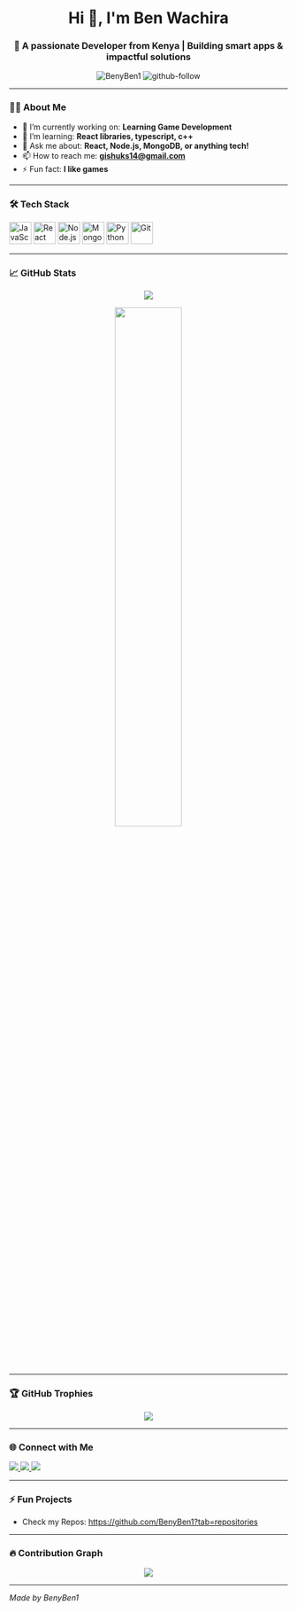 <!-- Profile README -->

<h1 align="center">Hi 👋, I'm Ben Wachira </h1>
<h3 align="center">🚀 A passionate Developer from Kenya | Building smart apps & impactful solutions</h3>

<p align="center">
  <img src="https://komarev.com/ghpvc/?username=BenyBen1&label=Profile%20views&color=0e75b6&style=flat" alt="BenyBen1" />
  <img src="https://img.shields.io/github/followers/BenyBen1?label=Follow&style=social" alt="github-follow" />
</p>

---

### 🧑‍💻 About Me

- 🔭 I’m currently working on: **Learning Game Development**
- 🌱 I’m learning: **React libraries, typescript, c++**
- 💬 Ask me about: **React, Node.js, MongoDB, or anything tech!**
- 📫 How to reach me: **gishuks14@gmail.com**
- ⚡ Fun fact: **I like games**

---

### 🛠️ Tech Stack

<p align="left">
  <img src="https://cdn.jsdelivr.net/gh/devicons/devicon/icons/javascript/javascript-original.svg" alt="JavaScript" width="40" height="40"/>
  <img src="https://cdn.jsdelivr.net/gh/devicons/devicon/icons/react/react-original.svg" alt="React" width="40" height="40"/>
  <img src="https://cdn.jsdelivr.net/gh/devicons/devicon/icons/nodejs/nodejs-original.svg" alt="Node.js" width="40" height="40"/>
  <img src="https://cdn.jsdelivr.net/gh/devicons/devicon/icons/mongodb/mongodb-original.svg" alt="MongoDB" width="40" height="40"/>
  <img src="https://cdn.jsdelivr.net/gh/devicons/devicon/icons/python/python-original.svg" alt="Python" width="40" height="40"/>
  <img src="https://cdn.jsdelivr.net/gh/devicons/devicon/icons/git/git-original.svg" alt="Git" width="40" height="40"/>
</p>

---

### 📈 GitHub Stats

<p align="center">
  <img src="https://github-readme-stats.vercel.app/api?username=BenyBen1&show_icons=true&include_all_commits=true&count_private=true&theme=radical" />
</p>



<p align="center">
  <img src="https://github-readme-stats.vercel.app/api/top-langs/?username=BenyBen1&layout=compact&theme=tokyonight" width="49%" />
</p>

---

### 🏆 GitHub Trophies

<p align="center">
  <img src="https://github-profile-trophy.vercel.app/?username=BenyBen1&theme=tokyonight&no-frame=true&column=7" />
</p>

---

### 🌐 Connect with Me

<p align="left">
  <a href="https://linkedin.com/in/yourlinkedin" target="_blank">
    <img src="https://img.shields.io/badge/-LinkedIn-blue?style=flat-square&logo=Linkedin&logoColor=white"/>
  </a>
  <a href="mailto:youremail@example.com">
    <img src="https://img.shields.io/badge/-Gmail-red?style=flat-square&logo=Gmail&logoColor=white"/>
  </a>
  <a href="https://twitter.com/yourhandle" target="_blank">
    <img src="https://img.shields.io/badge/-Twitter-1DA1F2?style=flat-square&logo=Twitter&logoColor=white"/>
  </a>
</p>

---

### ⚡ Fun Projects

- Check my Repos: https://github.com/BenyBen1?tab=repositories

---

### 🔥 Contribution Graph

<p align="center">
  <img src="https://github-readme-activity-graph.cyclic.app/graph?username=BenyBen1&theme=tokyo-night" />
</p>

---

*Made by BenyBen1*
